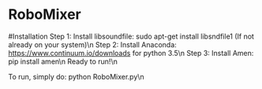# RoboMixer

#Installation
Step 1: Install libsoundfile: sudo apt-get install libsndfile1  (If not already on your system)\n
Step 2: Install Anaconda: https://www.continuum.io/downloads for python 3.5\n
Step 3: Install Amen: pip install amen\n
Ready to run!\n

To run, simply do: python RoboMixer.py\n
